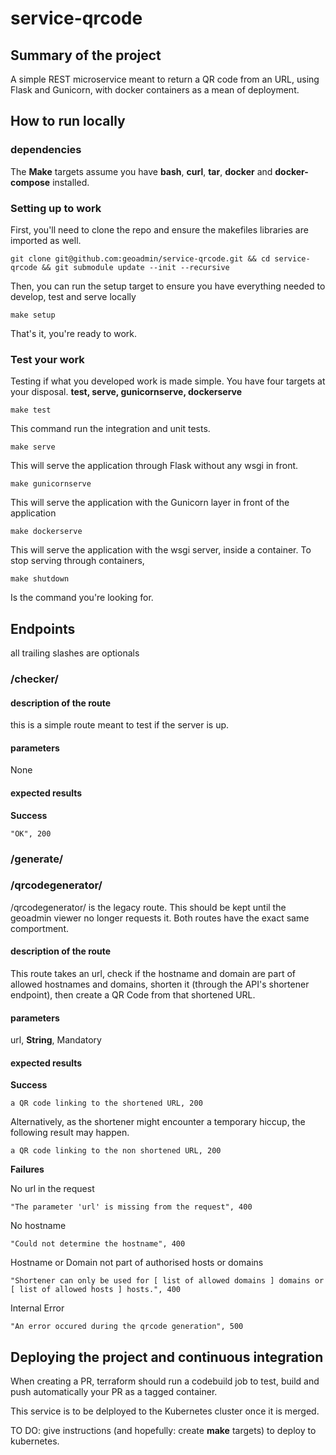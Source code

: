 # service-qrcode

## Summary of the project
A simple REST microservice meant to return a QR code from an URL, using Flask and Gunicorn, with docker containers as a mean of deployment.

## How to run locally

### dependencies

The **Make** targets assume you have **bash**, **curl**, **tar**, **docker** and **docker-compose** installed. 

### Setting up to work

First, you'll need to clone the repo and ensure the makefiles libraries are imported as well.

    git clone git@github.com:geoadmin/service-qrcode.git && cd service-qrcode && git submodule update --init --recursive

Then, you can run the setup target to ensure you have everything needed to develop, test and serve locally

    make setup

That's it, you're ready to work.

### Test your work

Testing if what you developed work is made simple. You have four targets at your disposal. **test, serve, gunicornserve, dockerserve**

    make test

This command run the integration and unit tests.

    make serve
    
This will serve the application through Flask without any wsgi in front.
    
    make gunicornserve
    
This will serve the application with the Gunicorn layer in front of the application
    
    make dockerserve

This will serve the application with the wsgi server, inside a container. 
To stop serving through containers, 

    make shutdown
    
Is the command you're looking for. 

## Endpoints
all trailing slashes are optionals


### /checker/

#### description of the route
this is a simple route meant to test if the server is up.
#### parameters ####

None

#### expected results

**Success**

    "OK", 200

### /generate/
### /qrcodegenerator/
 /qrcodegenerator/ is the legacy route. This should be kept until the geoadmin viewer no longer requests it. 
 Both routes have the exact same comportment.
#### description of the route
This route takes an url, check if the hostname and domain are part of allowed hostnames and domains, shorten it 
(through the API's shortener endpoint), then create a QR Code from that shortened URL.
#### parameters ####

url, **String**, Mandatory

#### expected results

**Success**

    a QR code linking to the shortened URL, 200
    
Alternatively, as the shortener might encounter a temporary hiccup, the following result may happen.

    a QR code linking to the non shortened URL, 200

**Failures**

No url in the request

    "The parameter 'url' is missing from the request", 400
    
No hostname

    "Could not determine the hostname", 400
    
Hostname or Domain not part of authorised hosts or domains

    "Shortener can only be used for [ list of allowed domains ] domains or [ list of allowed hosts ] hosts.", 400
    
Internal Error

    "An error occured during the qrcode generation", 500
    
## Deploying the project and continuous integration
When creating a PR, terraform should run a codebuild job to test, build and push automatically your PR as a tagged container.

This service is to be delployed to the Kubernetes cluster once it is merged.

TO DO: give instructions (and hopefully: create **make** targets) to deploy to kubernetes.